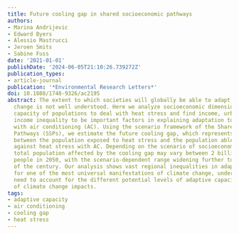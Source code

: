 ```yaml
---
title: Future cooling gap in shared socioeconomic pathways
authors:
- Marina Andrijevic
- Edward Byers
- Alessio Mastrucci
- Jeroen Smits
- Sabine Fuss
date: '2021-01-01'
publishDate: '2024-06-05T21:10:26.739272Z'
publication_types:
- article-journal
publication: '*Environmental Research Letters*'
doi: 10.1088/1748-9326/ac2195
abstract: The extent to which societies will globally be able to adapt to climate
  change is not well understood. Here we analyze socioeconomic dimensions of adaptive
  capacity of populations to deal with heat stress and find income, urbanization and
  income inequality to be important factors in explaining adaptation to heat stress
  with air conditioning (AC). Using the scenario framework of the Shared Socioeconomic
  Pathways (SSPs), we estimate the future cooling gap, which represents the difference
  between the population exposed to heat stress and the population able to protect
  against heat stress with AC. Depending on the scenario of socioeconomic development,
  total population affected by the cooling gap may vary between 2 billion and 5 billion
  people in 2050, with the scenario-dependent range widening further towards the end
  of the century. Our analysis shows vast regional inequalities in adaptive capacity
  for one of the most universal manifestations of climate change, underscoring the
  need to account for the different potential levels of adaptive capacity in assessments
  of climate change impacts.
tags:
- adaptive capacity
- air conditioning
- cooling gap
- heat stress
---
```

